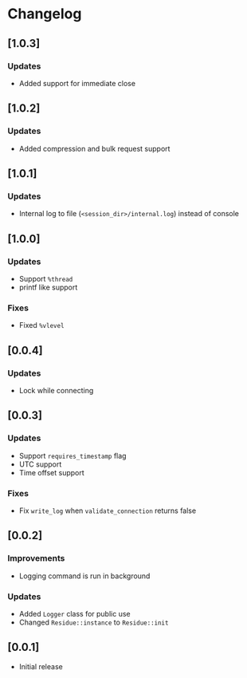 # Changelog

## [1.0.3]
### Updates
- Added support for immediate close

## [1.0.2]
### Updates
- Added compression and bulk request support

## [1.0.1]
### Updates
- Internal log to file (`<session_dir>/internal.log`) instead of console

## [1.0.0]
### Updates
- Support `%thread`
- printf like support

### Fixes
- Fixed `%vlevel`

## [0.0.4]
### Updates
- Lock while connecting

## [0.0.3]
### Updates
- Support `requires_timestamp` flag
- UTC support
- Time offset support

### Fixes
- Fix `write_log` when `validate_connection` returns false

## [0.0.2]
### Improvements
 - Logging command is run in background

### Updates
 - Added `Logger` class for public use
 - Changed `Residue::instance` to `Residue::init`

## [0.0.1]
 - Initial release

